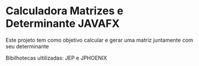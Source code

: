 # Calculadora Matrizes e Determinante JAVAFX

Este projeto tem como objetivo calcular e gerar uma matriz juntamente com seu determinante

Bibilhotecas ultilizadas: JEP e JPHOENIX
